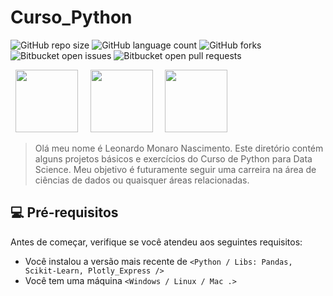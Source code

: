 # Curso_Python

![GitHub repo size](https://img.shields.io/github/repo-size/Leonardo-Monaro/Curso_Python?style=for-the-badge)
![GitHub language count](https://img.shields.io/github/languages/count/Leonardo-Monaro/Curso_Python?style=for-the-badge)
![GitHub forks](https://img.shields.io/github/forks/Leonardo-Monaro/Curso_Python?style=for-the-badge)
![Bitbucket open issues](https://img.shields.io/bitbucket/issues/Leonardo-Monaro/Curso_Python?style=for-the-badge)
![Bitbucket open pull requests](https://img.shields.io/bitbucket/pr-raw/Leonardo-Monaro/Curso_Python?style=for-the-badge)

<div display="inline">
&nbsp;&nbsp;<img width=100 src="https://cdn.jsdelivr.net/gh/devicons/devicon@latest/icons/python/python-original-wordmark.svg" />&nbsp;&nbsp;
&nbsp;&nbsp;<img width=100 src="https://cdn.jsdelivr.net/gh/devicons/devicon@latest/icons/scikitlearn/scikitlearn-original.svg" />&nbsp;&nbsp;
&nbsp;&nbsp;<img width=100 src="https://cdn.jsdelivr.net/gh/devicons/devicon@latest/icons/pandas/pandas-original-wordmark.svg" />&nbsp;&nbsp;
<div>

> Olá meu nome é Leonardo Monaro Nascimento. Este diretório contém alguns projetos básicos e exercícios do Curso de Python para Data Science.
> Meu objetivo é futuramente seguir uma carreira na área de ciências de dados ou quaisquer áreas relacionadas.

## 💻 Pré-requisitos

Antes de começar, verifique se você atendeu aos seguintes requisitos:

- Você instalou a versão mais recente de `<Python / Libs: Pandas, Scikit-Learn, Plotly_Express />` 
- Você tem uma máquina `<Windows / Linux / Mac .>`
